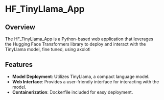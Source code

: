 # HF_TinyLlama_App

## Overview

The HF_TinyLlama_App is a Python-based web application that leverages the Hugging Face Transformers library to deploy and interact with the TinyLlama model, fine tuned, using axolotl

## Features

- **Model Deployment**: Utilizes TinyLlama, a compact language model.
- **Web Interface**: Provides a user-friendly interface for interacting with the model.
- **Containerization**: Dockerfile included for easy deployment.
